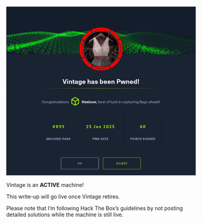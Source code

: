 ![Vintage](Vintage_images/pwned.png)

Vintage is an **ACTIVE** machine!

This write-up will go live once Vintage retires.

Please note that I’m following Hack The Box’s guidelines by not posting detailed solutions while the machine is still live.
